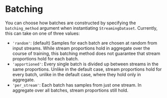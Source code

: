# Batching

You can choose how batches are constructed by specifying the `batching_method` argument when instantiating `StreamingDataset`. Currently, this can take on one of three values:

- `'random'`: (default) Samples for each batch are chosen at random from input streams. While stream proportions hold in aggregate over the course of training, this batching method does not guarantee that stream proportions hold for each batch.
- `'apportioned'`: Every single batch is divided up between streams in the same proportions. Unlike in the default case, stream proportions hold for every batch, unlike in the default case, where they hold only in aggregate.
- `'per_stream'`: Each batch has samples from just one stream. In aggregate over all batches, stream proportions still hold.